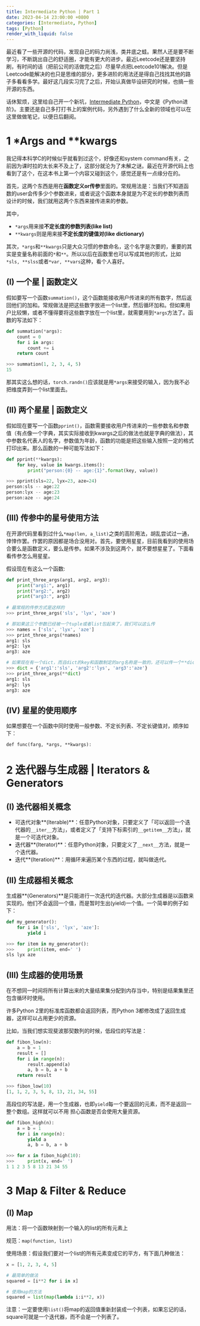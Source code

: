```yaml
---
title: Intermediate Python | Part 1
date: 2023-04-14 23:00:00 +0800
categories: [Intermediate, Python]
tags: [Python]
render_with_liquid: false
---
```


最近看了一些开源的代码，发现自己的码力尚浅，类井底之蛙。果然人还是要不断学习，不断跳出自己的舒适圈，才能有更大的进步。最近Leetcode还是要坚持刷，有时间的话（把前公司的活做完之后）尽量早点把Leetcode101解决。但是Leetcode能解决的也只是思维的部分，更多进阶的用法还是得自己找找其他的路子多看看多学。最好这几段实习完了之后，开始认真做毕设研究的时候，也搞一些开源的东西。

话休絮烦，这里给自己开一个新坑，[Intermediate Python](https://docs.pythontab.com/interpy/)，中文是《Python进阶》。主要还是自己多打打书上的案例代码，另外遇到了什么全新的领域也可以在这里做做笔记，以便日后翻阅。

# 1 *Args and **kwargs

我记得本科学C的时候似乎就看到过这个，好像还和system command有关，之前因为课时拉的太长来不及上了，这部分就沦为了未解之谜。最近在开源代码上也看到了这个，在这本书上第一个内容又碰到这个，感觉还是有一点缘分在的。

首先，这两个东西是用在**函数定义or传参**里面的。常规用法是：当我们不知道函数的user会传多少个参数进来，或者说这个函数本身就是为不定长的参数列表而设计的时候，我们就用这两个东西来接传进来的参数。

其中，

- `*args`用来接**不定长度的参数列表(like list)**
- `**kwargs`则是用来接**不定长度的键值对(like dictionary)**

其次，`*args`和`**kwargs`只是大众习惯的参数命名，这个名字是次要的，重要的其实是变量名称前面的`*`和`**`。所以以后在函数里也可以写成其他的形式，比如`*sls, **slss`或者`*var, **vars`这种，看个人喜好。

## (I) 一个星 | 函数定义

假如要写一个函数`summation()`，这个函数能接收用户传进来的所有数字，然后返回他们的加和。常规做法是把这些数字放进一个list里，然后循环加和。但如果用户比较懒，或者不懂得要将这些数字放在一个list里，就需要用到`*args`方法了。函数的写法如下：

```python
def summation(*args):
    count = 0
    for i in args:
        count += i
    return count

>>> summation(1, 2, 3, 4, 5)
15
```

那其实这么想的话，`torch.randn()`应该就是用`*args`来接受的输入，因为我不必把维度弄到一个list里面去。

## (II) 两个星星 | 函数定义

假如现在要写一个函数`pprint()`，函数需要接收用户传进来的一些参数名和参数值（有点像一个字典，其实实际接收到kwargs之后的做法也就是字典的做法），其中参数名代表人的名字，参数值为年龄，函数的功能是把这些输入按照一定的格式打印出来。那么函数的一种可能写法如下：

```python
def pprint(**kwargs):
    for key, value in kwargs.items():
        print("person:{0} -- age:{1}".format(key, value))

>>> pprint(sls=22, lyx=23, aze=24)
person:sls -- age:22
person:lyx -- age:23
person:aze -- age:24
```

## (III) 传参中的星号使用方法

在开源代码里看到过什么`*map(len, a_list)`之类的高阶用法，胡乱尝试过一通，悻悻作罢。作罢的原因都是场合没用对。首先，要使用星星，目前我看到的使用场合要么是函数定义，要么是传参。如果不涉及到这两个，就不要想星星了。下面看看传参怎么用星星。

假设现在有这么一个函数:

```python
def print_three_args(arg1, arg2, arg3):
    print("arg1:", arg1)
    print("arg2:", arg2)
    print("arg3:", arg3)
    
# 最常规的传参方式是这样的
>>> print_three_args('sls', 'lyx', 'aze')

# 那如果这三个参数已经被一个tuple或者list包起来了，我们可以这么传
>>> names = ['sls', 'lyx', 'aze']
>>> print_three_args(*names)
arg1: sls
arg2: lyx
arg3: aze

# 如果现在有一个dict，而且dict的key和函数制定的arg名称是一致的，还可以传一个**dict
>>> dict = {'arg1':'sls', 'arg2':'lys', 'arg3':'aze'}
>>> print_three_args(**dict)
arg1: sls
arg2: lys
arg3: aze
```

## (IV) 星星的使用顺序

如果想要在一个函数中同时使用一般参数、不定长列表、不定长键值对，顺序如下：

`def func(farg, *args, **kwargs):`



# 2 迭代器与生成器 | Iterators & Generators

## (I) 迭代器相关概念

- 可迭代对象**(Iterable)**：任意Python对象，只要定义了「可以返回一个迭代器的`__iter__`方法」，或者定义了「支持下标索引的`__getitem__`方法」，就是一个可迭代对象。
- 迭代器**(Iterator)**：任意Python对象，只要定义了`__next__`方法，就是一个迭代器。
- 迭代**(Iteration)**：用循环来遍历某个东西的过程，就叫做迭代。

## (II) 生成器相关概念

生成器**(Generators)**是只能进行一次迭代的迭代器。大部分生成器是以函数来实现的。他们不会返回一个值，而是暂时生出(yield)一个值。一个简单的例子如下：

```python
def my_generator():
    for i in ['sls', 'lyx', 'aze']:
        yield i

>>> for item in my_generator():
>>>     print(item, end=' ')
sls lyx aze 
```

## (III) 生成器的使用场景

在不想同一时间将所有计算出来的大量结果集分配到内存当中，特别是结果集里还包含循环时使用。

许多Python 2里的标准库函数都会返回列表，而Python 3都修改成了返回生成器，这样可以占用更少的资源。

比如，当我们想实现斐波那契数列的时候，低段位的写法是：

```python
def fibon_low(n):
    a = b = 1
    result = []
    for i in range(n):
        result.append(a)
        a, b = b, a + b
    return result

>>> fibon_low(10)
[1, 1, 2, 3, 5, 8, 13, 21, 34, 55]
```

高段位的写法是，用一个生成器，也即`yield`每一个要返回的元素，而不是返回一整个数组。这样就可以不用 担心函数是否会使用大量资源。

```python
def fibon_high(n):
    a = b = 1
    for i in range(n):
        yield a
        a, b = b, a + b

>>> for x in fibon_high(10):
>>>     print(x, end=' ')
1 1 2 3 5 8 13 21 34 55 
```

# 3 Map & Filter & Reduce

## (I) Map

用法：将一个函数映射到一个输入的list的所有元素上

规范：`map(function, list)`

使用场景：假设我们要对一个list的所有元素变成它的平方，有下面几种做法：

```python
x = [1, 2, 3, 4, 5]

# 最简单的做法
squared = [i**2 for i in x]

# 使用map的方法
squared = list(map(lambda i:i**2, x))
```

注意：一定要使用`list()`将map的返回值重新封装成一个列表，如果忘记的话，square可就是一个迭代器，而不会是一个列表了。